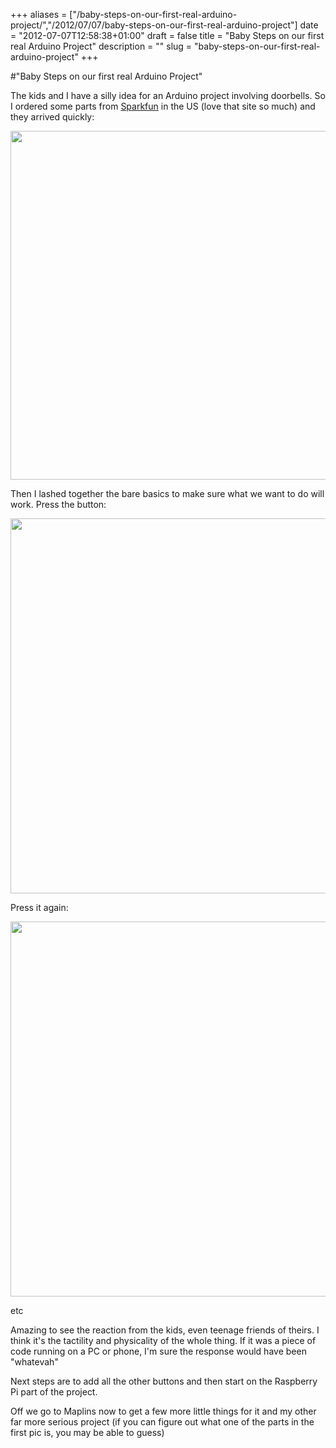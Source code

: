 +++
aliases = ["/baby-steps-on-our-first-real-arduino-project/","/2012/07/07/baby-steps-on-our-first-real-arduino-project"]
date = "2012-07-07T12:58:38+01:00"
draft = false
title = "Baby Steps on our first real Arduino Project"
description = ""
slug = "baby-steps-on-our-first-real-arduino-project"
+++

#"Baby Steps on our first real Arduino Project"

The kids and I have a silly idea for an Arduino project involving doorbells. So I ordered some parts from <a href="http://sparkfun.com">Sparkfun</a> in the US (love that site so much) and they arrived quickly:

<a href="https://d2j17b10ywb1i7.cloudfront.net/wp-content/uploads/2012/07/sparkfun.png"><img class="size-full wp-image-781 aligncenter" title="sparkfun" src="https://d2j17b10ywb1i7.cloudfront.net/wp-content/uploads/2012/07/sparkfun.png" alt="" width="800" height="558" /></a>

Then I lashed together the bare basics to make sure what we want to do will work. Press the button:

<a href="https://d2j17b10ywb1i7.cloudfront.net/wp-content/uploads/2012/07/oisin.png"><img class="alignnone size-full wp-image-782" title="oisin" src="https://d2j17b10ywb1i7.cloudfront.net/wp-content/uploads/2012/07/oisin.png" alt="" width="800" height="600" /></a>

Press it again:

<a href="https://d2j17b10ywb1i7.cloudfront.net/wp-content/uploads/2012/07/siofra.png"><img class="alignnone size-full wp-image-783" title="siofra" src="https://d2j17b10ywb1i7.cloudfront.net/wp-content/uploads/2012/07/siofra.png" alt="" width="800" height="600" /></a>

etc

Amazing to see the reaction from the kids, even teenage friends of theirs. I think it's the tactility and physicality of the whole thing. If it was a piece of code running on a PC or phone, I'm sure the response would have been "whatevah"

Next steps are to add all the other buttons and then start on the Raspberry Pi part of the project.

Off we go to Maplins now to get a few more little things for it and my other far more serious project (if you can figure out what one of the parts in the first pic is, you may be able to guess)

&nbsp;
